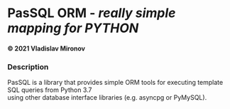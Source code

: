 # PasSQL ORM - *really simple mapping for PYTHON*
#### © 2021 Vladislav Mironov

### Description

PasSQL is a library that provides simple ORM tools for executing template SQL queries from Python 3.7
<br> 
using other database interface libraries (e.g. asyncpg or PyMySQL).
